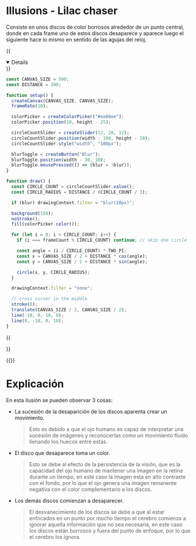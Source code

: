 # Illusions - Lilac chaser

Consiste en unos discos de color borrosos alrededor de un punto central, donde
en cada frame uno de estos discos desaparece y aparece luego el siguiente hace
lo mismo en sentido de las agujas del reloj.

{{<details title="CODE" open=false >}}

```js
const CANVAS_SIZE = 500;
const DISTANCE = 200;

function setup() {
  createCanvas(CANVAS_SIZE, CANVAS_SIZE);
  frameRate(10);

  colorPicker = createColorPicker("#ee00ee");
  colorPicker.position(10, height - 25);

  circleCountSlider = createSlider(12, 20, 12);
  circleCountSlider.position(width - 100, height - 20);
  circleCountSlider.style("width", "100px");

  blurToggle = createButton("Blur");
  blurToggle.position(width - 30, 10);
  blurToggle.mousePressed(() => (blur = !blur));
}

function draw() {
  const CIRCLE_COUNT = circleCountSlider.value();
  const CIRCLE_RADIUS = DISTANCE / (CIRCLE_COUNT / 3);

  if (blur) drawingContext.filter = "blur(20px)";

  background(150);
  noStroke();
  fill(colorPicker.color());

  for (let i = 0; i < CIRCLE_COUNT; i++) {
    if (i === frameCount % CIRCLE_COUNT) continue; // skip one circle

    const angle = (i / CIRCLE_COUNT) * TWO_PI;
    const x = CANVAS_SIZE / 2 + DISTANCE * cos(angle);
    const y = CANVAS_SIZE / 2 + DISTANCE * sin(angle);

    circle(x, y, CIRCLE_RADIUS);
  }

  drawingContext.filter = "none";

  // cross cursor in the middle
  stroke(0);
  translate(CANVAS_SIZE / 2, CANVAS_SIZE / 2);
  line(-10, 0, 10, 0);
  line(0, -10, 0, 10);
}
```

{{</details>}}

{{<p5-iframe sketch="/showcase/sketches/lilac.js" width="530" height="530">}}

# Explicación

En esta ilusión se pueden observar 3 cosas:

- La sucesión de la desaparición de los discos aparenta crear un movimiento.
  > Esto es debido a que el ojo humano es capaz de interpretar una sucesión de
  > imágenes y reconocerlas como un movimiento fluido llenando los huecos entre
  > estas.
- El disco que desaparece toma un color.
  > Esto se debe al efecto de la persistencia de la visión, que es la capacidad
  > del ojo humano de mantener una imagen en la retina durante un tiempo, en este
  > caso la imagen esta en alto contraste con el fondo, por lo que el ojo genera
  > una imagen remanente negativa con el color complementario a los discos.
- Los demás discos comienzan a desaparecer.
  > El desvanecimiento de los discos se debe a que al estar enfocados en un punto
  > por mucho tiempo el cerebro comienza a ignorar aquella información que no
  > sea necesaria, en este caso los discos están borrosos y fuera del punto de
  > enfoque, por lo que el cerebro los ignora.
